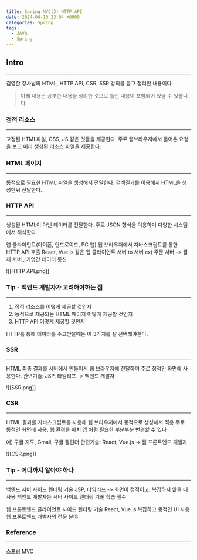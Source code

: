 ```yaml
---
title: Spring MVC(3) HTTP API
date: 2024-04-10 23:04 +0900
categories: Spring
tags:
  - JAVA
  - Spring
---
```

## Intro
---
김영한 강사님의 HTML, HTTP API, CSR, SSR 강의를 듣고  정리한 내용이다.
>아래 내용은 공부한 내용을 정리한 것으로 틀린 내용이 포함되어 있을 수 있습니다.  

### 정적 리소스
---
고정된 HTML파일, CSS, JS 같은 것들을 제공한다.
주로 웹브라우저에서 들어온 요청을 보고 미리 생성된 리소스 파일을 제공한다.

### HTML 페이지
---
동적으로 필요한 HTML 파일을 생성해서 전달한다.
검색결과를 이용해서 HTML을 생성한뒤 전달한다.

### HTTP API
---
생성된 HTML이 아닌 데이터를 전달한다.
주로 JSON 형식을 이용하며 다양한 시스템에서 해석한다.

앱 클라이언트(아이폰, 안드로이드, PC 앱)
웹 브라우저에서 자바스크립트를 통한 HTTP API 호출 
React, Vue.js 같은 웹 클라이언트 
서버 to 서버 ex) 주문 서버 -> 결제 서버 , 기업간 데이터 통신

![[HTTP API.png]]

### Tip - 백엔드 개발자가 고려해야하는 점
---
1. 정적 리소스를 어떻게 제공할 것인지
2. 동적으로 제공되는 HTML 페이지 어떻게 제공할 것인지
3. HTTP API 어떻게 제공할 것인지

HTTP를 통해 데이터를 주고받을때는 이 3가지를 잘 선택해야한다.

### SSR
---
HTML 최종 결과를 서버에서 만들어서 웹 브라우저에 전달하며 주로 정적인 화면에 사용한다.
관련기술: JSP, 타임리프 -> 백엔드 개발자

![[SSR.png]]
### CSR
---
HTML 결과를 자바스크립트를 사용해 웹 브라우저에서 동적으로 생성해서 적용
주로 동적인 화면에 사용, 웹 환경을 마치 앱 처럼 필요한 부분부분 변경할 수 있다

예) 구글 지도, Gmail, 구글 캘린더 
관련기술: React, Vue.js -> 웹 프론트엔드 개발자

![[CSR.png]]

### Tip - 어디까지 알아야 하나
---
백엔드 
	서버 사이드 렌더링 기술 
	 JSP, 타임리프 -> 화면이 정적이고, 복잡하지 않을 때 사용 
	  백엔드 개발자는 서버 사이드 렌더링 기술 학습 필수

웹 프론트엔드
	클라이언트 사이드 렌더링 기술 
	React, Vue.js
	복잡하고 동적인 UI 사용 
	웹 프론트엔드 개발자의 전문 분야
### Reference
---
[스프링 MVC](https://www.inflearn.com/course/%EC%8A%A4%ED%94%84%EB%A7%81-mvc-1)
